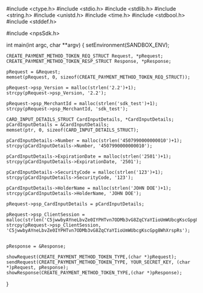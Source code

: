 #include <ctype.h>
#include <stdio.h>
#include <stdlib.h>
#include <string.h>
#include <unistd.h>
#include <time.h>
#include <stdbool.h>
#include <stddef.h>

#include <npsSdk.h>

int main(int argc, char **argv) {
    setEnvironment(SANDBOX_ENV);

    CREATE_PAYMENT_METHOD_TOKEN_REQ_STRUCT Request, *pRequest;
    CREATE_PAYMENT_METHOD_TOKEN_RESP_STRUCT Response, *pResponse;

    pRequest = &Request;
    memset(pRequest, 0, sizeof(CREATE_PAYMENT_METHOD_TOKEN_REQ_STRUCT));

    pRequest->psp_Version = malloc(strlen('2.2')+1);
    strcpy(pRequest->psp_Version, '2.2');

    pRequest->psp_MerchantId = malloc(strlen('sdk_test')+1);
    strcpy(pRequest->psp_MerchantId, 'sdk_test');

    CARD_INPUT_DETAILS_STRUCT CardInputDetails, *CardInputDetails;
    pCardInputDetails = &CardInputDetails;
    memset(ptr, 0, sizeof(CARD_INPUT_DETAILS_STRUCT);

    pCardInputDetails->Number = malloc(strlen('4507990000000010')+1);
    strcpy(pCardInputDetails->Number, '4507990000000010');

    pCardInputDetails->ExpirationDate = malloc(strlen('2501')+1);
    strcpy(pCardInputDetails->ExpirationDate, '2501');

    pCardInputDetails->SecurityCode = malloc(strlen('123')+1);
    strcpy(pCardInputDetails->SecurityCode, '123');

    pCardInputDetails->HolderName = malloc(strlen('JOHN DOE')+1);
    strcpy(pCardInputDetails->HolderName, 'JOHN DOE');

    pRequest->psp_CardInputDetails = pCardInputDetails;

    pRequest->psp_ClientSession = malloc(strlen('C5jwwbyAYneLbvZe0IYPHTvn7ODMb3vG8ZqCYaYIioUmWUbcgKscGpg8WhXrspRs')+1);
    strcpy(pRequest->psp_ClientSession, 'C5jwwbyAYneLbvZe0IYPHTvn7ODMb3vG8ZqCYaYIioUmWUbcgKscGpg8WhXrspRs');


    pResponse = &Response;

    showRequest(CREATE_PAYMENT_METHOD_TOKEN_TYPE,(char *)pRequest);
    sendRequest(CREATE_PAYMENT_METHOD_TOKEN_TYPE, YOUR_SECRET_KEY, (char *)pRequest, pResponse);
    showResponse(CREATE_PAYMENT_METHOD_TOKEN_TYPE,(char *)pResponse);
}
